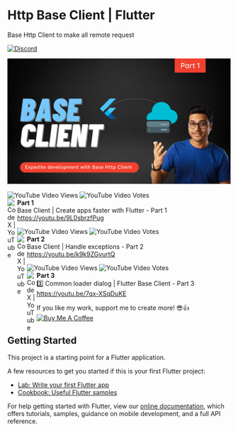 # Http Base Client | Flutter
Base Http Client to make all remote request

[![Discord](https://img.shields.io/discord/731616556622282814?logo=discord&logoColor=white)](https://discord.com/invite/nWFnTqP)

<p align="center">
  <img src="base_client.png" alt="flutter base http client" title="Screenshot">
</p>

![YouTube Video Views](https://img.shields.io/youtube/views/9L0sbrzfPug?style=social) ![YouTube Video Votes](https://img.shields.io/youtube/likes/9L0sbrzfPug?label=Likes&style=social) <br>
<img align="left" alt="CodeX | YouTube" width="22px" src="https://cdn.jsdelivr.net/npm/simple-icons@v3/icons/youtube.svg" color />**Part 1**<br>
Base Client | Create apps faster with Flutter - Part 1<br>
https://youtu.be/9L0sbrzfPug

![YouTube Video Views](https://img.shields.io/youtube/views/k9k9ZGvurtQ?style=social) ![YouTube Video Votes](https://img.shields.io/youtube/likes/k9k9ZGvurtQ?label=Likes&style=social) <br>
<img align="left" alt="CodeX | YouTube" width="22px" src="https://cdn.jsdelivr.net/npm/simple-icons@v3/icons/youtube.svg" color />**Part 2**<br>
Base Client | Handle exceptions - Part 2<br>
https://youtu.be/k9k9ZGvurtQ

![YouTube Video Views](https://img.shields.io/youtube/views/7qx-XSqDuKE?style=social) ![YouTube Video Votes](https://img.shields.io/youtube/likes/7qx-XSqDuKE?label=Likes&style=social) <br>
<img align="left" alt="CodeX | YouTube" width="22px" src="https://cdn.jsdelivr.net/npm/simple-icons@v3/icons/youtube.svg" color />**Part 3**<br>
3️⃣ Common loader dialog | Flutter Base Client - Part 3<br>
https://youtu.be/7qx-XSqDuKE


If you like my work, support me to create more! 😎👍<br>
<a href="https://www.buymeacoffee.com/afzalali15" target="_blank"><img src="https://cdn.buymeacoffee.com/buttons/v2/default-yellow.png" height="50px" alt="Buy Me A Coffee"></a>

## Getting Started

This project is a starting point for a Flutter application.

A few resources to get you started if this is your first Flutter project:

- [Lab: Write your first Flutter app](https://flutter.dev/docs/get-started/codelab)
- [Cookbook: Useful Flutter samples](https://flutter.dev/docs/cookbook)

For help getting started with Flutter, view our
[online documentation](https://flutter.dev/docs), which offers tutorials,
samples, guidance on mobile development, and a full API reference.
